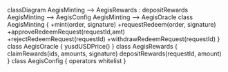 classDiagram
AegisMinting --> AegisRewards : depositRewards
AegisMinting --> AegisConfig
AegisMinting --> AegisOracle
class AegisMinting {
    +mint(order, signature)
    +requestRedeem(order, signature)
	+approveRedeemRequest(requestId,amt)
	+rejectRedeemRequest(requestId)
	+withdrawRedeemRequest(requestId)
}
class AegisOracle {
    yusdUSDPrice()
}
class AegisRewards {
    claimRewards(ids, amounts, signature)
    depositRewards(requestId, amount)
}
class AegisConfig {
    operators
    whitelist
}